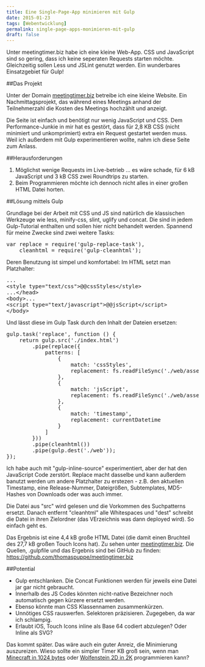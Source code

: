 ```yaml
---
title: Eine Single-Page-App minimieren mit Gulp
date: 2015-01-23
tags: [Webentwicklung]
permalink: single-page-apps-monimieren-mit-gulp
draft: false
---
```


Unter meetingtimer.biz habe ich eine kleine Web-App. CSS und JavaScript sind so gering, dass ich keine seperaten Requests starten möchte. Gleichzeitig sollen Less und JSLint genutzt werden. Ein wunderbares Einsatzgebiet für Gulp!

##Das Projekt

Unter der Domain <a href="http://meetingtimer.biz">meetingtimer.biz</a> betreibe ich eine kleine Website. Ein Nachmittagsprojekt, das während eines Meetings anhand der Teilnehmerzahl die Kosten des Meetings hochzählt und anzeigt.

Die Seite ist einfach und benötigt nur wenig JavaScript und CSS. Dem Performance-Junkie in mir hat es gestört, dass für 2,8 KB CSS (nicht minimiert und unkomprimiert) extra ein Request gestartet werden muss. Weil ich außerdem mit Gulp experimentieren wollte, nahm ich diese Seite zum Anlass.

##Herausforderungen

1. Möglichst wenige Requests im Live-betrieb ... es wäre schade, für 6 kB JavaScript und 3 kB CSS zwei Roundtrips zu starten.
2. Beim Programmieren möchte ich dennoch nicht alles in einer großen HTML Datei horten.

##Lösung mittels Gulp

Grundlage bei der Arbeit mit CSS und JS sind natürlich die klassischen Werkzeuge wie less, minify-css, slint, uglify und concat. Die sind in jedem Gulp-Tutorial enthalten und sollen hier nicht behandelt werden. Spannend für meine Zwecke sind zwei weitere Tasks: 

<pre>var replace = require('gulp-replace-task'),
    cleanhtml = require('gulp-cleanhtml');</pre>

Deren Benutzung ist simpel und komfortabel: Im HTML setzt man Platzhalter: 

<pre>...
&lt;style type="text/css"&gt;@@cssStyles&lt;/style&gt;
...&lt;/head&gt;
&lt;body&gt;...
&lt;script type="text/javascript">@@jsScript&lt;/script&gt;
&lt;/body&gt;</pre>

Und lässt diese im Gulp Task durch den Inhalt der Dateien ersetzen:

<pre>gulp.task('replace', function () {
    return gulp.src('./index.html')
        .pipe(replace({
            patterns: [
                {
                    match: 'cssStyles',
                    replacement: fs.readFileSync('./web/assets/css/style.css', 'utf8')
                },
                {
                    match: 'jsScript',
                    replacement: fs.readFileSync('./web/assets/js/all.min.js', 'utf8')
                },
                {
                    match: 'timestamp',
                    replacement: currentDatetime
                }
            ]
        }))
        .pipe(cleanhtml())
        .pipe(gulp.dest('./web'));
});</pre>

Ich habe auch mit "gulp-inline-source" experimentiert, aber der hat den JavaScript Code zerstört. Replace macht dasselbe und kann außerdem banutzt werden um andere Platzhalter zu erstezen - z.B. den aktuellen Timestamp, eine Release-Nummer, Dateigrößen, Subtemplates, MD5-Hashes von Downloads oder was auch immer.

Die Datei aus "src" wird gelesen und die Vorkommen des Suchpatterns ersetzt. Danach entfernt "cleanhtml" alle Whitespaces und "dest" schreibt die Datei in ihren Zielordner (das VErzeichnis was dann deployed wird). So einfach geht es.

Das Ergebnis ist eine 4,4 kB große HTML Datei (die damit einen Bruchteil des 27,7 kB großen Touch Icons hat). Zu sehen unter <a href="http://meetingtimer.biz">meetingtimer.biz</a>. Die Quellen, .gulpfile und das Ergebnis sind bei GitHub zu finden: <a href="https://github.com/thomaspuppe/meetingtimer.biz">https://github.com/thomaspuppe/meetingtimer.biz</a>

##Potential

- Gulp entschlanken. Die Concat Funktionen werden für jeweils eine Datei jar gar nicht gebraucht.
- Innerhalb des JS Codes könnten nicht-native Bezeichner noch automatisch gegen kürzere ersetzt werden.
- Ebenso könnte man CSS Klassennamen zusammenkürzen.
- Unnötiges CSS rauswerfen. Selektoren präzisieren. Zugegeben, da war ich schlampig.
- Erlaubt iOS, Touch Icons inline als Base 64 codiert abzulegen? Oder Inline als SVG?

Das kommt später. Das wäre auch ein guter Anreiz, die Minimierung auszureizen. Wieso sollte ein simpler Timer KB groß sein, wenn man <a href="http://js1k.com/2014-dragons/demo/1854">Minecraft in 1024 bytes</a> oder <a href="http://js1k.com/2014-dragons/demo/1934">Wolfenstein 2D in 2K</a> programmieren kann?